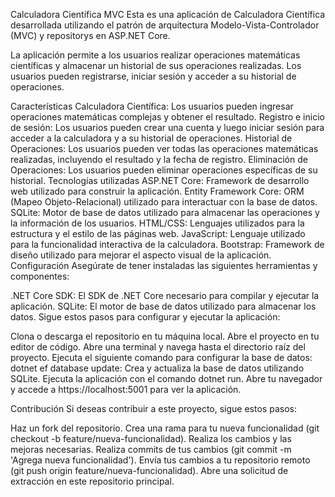Calculadora Científica MVC
Esta es una aplicación de Calculadora Científica desarrollada utilizando el patrón de arquitectura Modelo-Vista-Controlador (MVC) y repositorys en ASP.NET Core.

La aplicación permite a los usuarios realizar operaciones matemáticas científicas y almacenar un historial de sus operaciones realizadas. Los usuarios pueden registrarse, iniciar sesión y acceder a su historial de operaciones.

Características
Calculadora Científica: Los usuarios pueden ingresar operaciones matemáticas complejas y obtener el resultado.
Registro e inicio de sesión: Los usuarios pueden crear una cuenta y luego iniciar sesión para acceder a la calculadora y a su historial de operaciones.
Historial de Operaciones: Los usuarios pueden ver todas las operaciones matemáticas realizadas, incluyendo el resultado y la fecha de registro.
Eliminación de Operaciones: Los usuarios pueden eliminar operaciones específicas de su historial.
Tecnologías utilizadas
ASP.NET Core: Framework de desarrollo web utilizado para construir la aplicación.
Entity Framework Core: ORM (Mapeo Objeto-Relacional) utilizado para interactuar con la base de datos.
SQLite: Motor de base de datos utilizado para almacenar las operaciones y la información de los usuarios.
HTML/CSS: Lenguajes utilizados para la estructura y el estilo de las páginas web.
JavaScript: Lenguaje utilizado para la funcionalidad interactiva de la calculadora.
Bootstrap: Framework de diseño utilizado para mejorar el aspecto visual de la aplicación.
Configuración
Asegúrate de tener instaladas las siguientes herramientas y componentes:

.NET Core SDK: El SDK de .NET Core necesario para compilar y ejecutar la aplicación.
SQLite: El motor de base de datos utilizado para almacenar los datos.
Sigue estos pasos para configurar y ejecutar la aplicación:

Clona o descarga el repositorio en tu máquina local.
Abre el proyecto en tu editor de código.
Abre una terminal y navega hasta el directorio raíz del proyecto.
Ejecuta el siguiente comando para configurar la base de datos:
dotnet ef database update: Crea y actualiza la base de datos utilizando SQLite.
Ejecuta la aplicación con el comando dotnet run.
Abre tu navegador y accede a https://localhost:5001 para ver la aplicación.

Contribución
Si deseas contribuir a este proyecto, sigue estos pasos:

Haz un fork del repositorio.
Crea una rama para tu nueva funcionalidad (git checkout -b feature/nueva-funcionalidad).
Realiza los cambios y las mejoras necesarias.
Realiza commits de tus cambios (git commit -m 'Agrega nueva funcionalidad').
Envía tus cambios a tu repositorio remoto (git push origin feature/nueva-funcionalidad).
Abre una solicitud de extracción en este repositorio principal.
